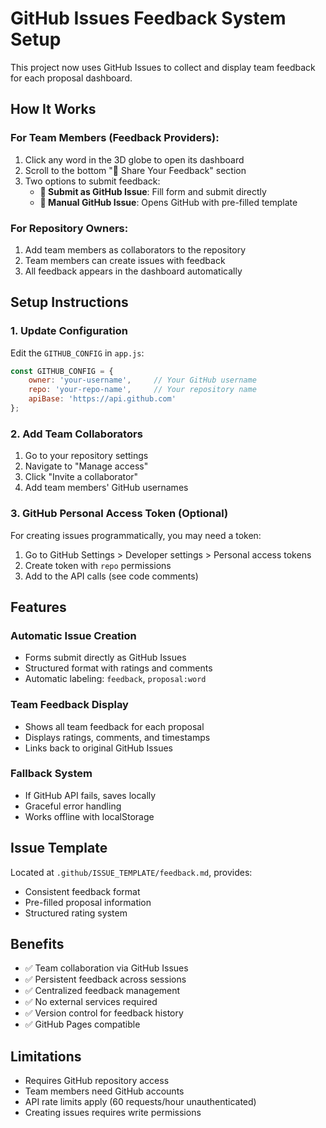 # GitHub Issues Feedback System Setup

This project now uses GitHub Issues to collect and display team feedback for each proposal dashboard.

## How It Works

### For Team Members (Feedback Providers):
1. Click any word in the 3D globe to open its dashboard
2. Scroll to the bottom "💬 Share Your Feedback" section
3. Two options to submit feedback:
   - **📝 Submit as GitHub Issue**: Fill form and submit directly
   - **🔗 Manual GitHub Issue**: Opens GitHub with pre-filled template

### For Repository Owners:
1. Add team members as collaborators to the repository
2. Team members can create issues with feedback
3. All feedback appears in the dashboard automatically

## Setup Instructions

### 1. Update Configuration
Edit the `GITHUB_CONFIG` in `app.js`:
```javascript
const GITHUB_CONFIG = {
    owner: 'your-username',     // Your GitHub username
    repo: 'your-repo-name',     // Your repository name
    apiBase: 'https://api.github.com'
};
```

### 2. Add Team Collaborators
1. Go to your repository settings
2. Navigate to "Manage access"
3. Click "Invite a collaborator"
4. Add team members' GitHub usernames

### 3. GitHub Personal Access Token (Optional)
For creating issues programmatically, you may need a token:
1. Go to GitHub Settings > Developer settings > Personal access tokens
2. Create token with `repo` permissions
3. Add to the API calls (see code comments)

## Features

### Automatic Issue Creation
- Forms submit directly as GitHub Issues
- Structured format with ratings and comments
- Automatic labeling: `feedback`, `proposal:word`

### Team Feedback Display
- Shows all team feedback for each proposal
- Displays ratings, comments, and timestamps
- Links back to original GitHub Issues

### Fallback System
- If GitHub API fails, saves locally
- Graceful error handling
- Works offline with localStorage

## Issue Template
Located at `.github/ISSUE_TEMPLATE/feedback.md`, provides:
- Consistent feedback format
- Pre-filled proposal information
- Structured rating system

## Benefits
- ✅ Team collaboration via GitHub Issues
- ✅ Persistent feedback across sessions
- ✅ Centralized feedback management
- ✅ No external services required
- ✅ Version control for feedback history
- ✅ GitHub Pages compatible

## Limitations
- Requires GitHub repository access
- Team members need GitHub accounts
- API rate limits apply (60 requests/hour unauthenticated)
- Creating issues requires write permissions